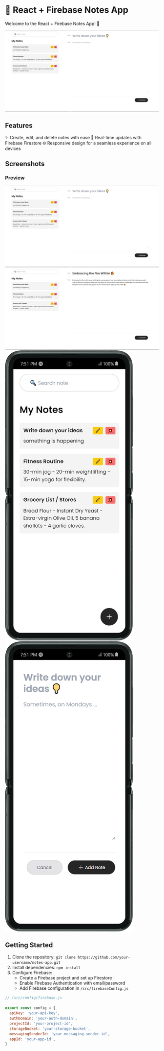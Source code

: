 # 📝 React + Firebase Notes App

Welcome to the React + Firebase Notes App! 🚀

![App Preview](/assets/1.png)

## Features

✨ Create, edit, and delete notes with ease
🔄 Real-time updates with Firebase Firestore
🌐 Responsive design for a seamless experience on all devices

## Screenshots

### Preview

![Preview](/assets/1.png)
![Preview](/assets/2.png)
![Preview](/assets/3.png)
![Preview](/assets/4.png)

## Getting Started

1. Clone the repository: `git clone https://github.com/your-username/notes-app.git`
2. Install dependencies: `npm install`
3. Configure Firebase:
   - Create a Firebase project and set up Firestore
   - Enable Firebase Authentication with email/password
   - Add Firebase configuration in `/src/firebaseConfig.js`

```javascript
// /src/config/firebase.js

export const config = {
  apiKey: 'your-api-key',
  authDomain: 'your-auth-domain',
  projectId: 'your-project-id',
  storageBucket: 'your-storage-bucket',
  messagingSenderId: 'your-messaging-sender-id',
  appId: 'your-app-id',
}
```
